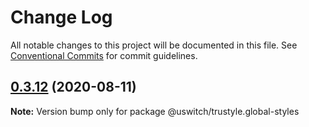 # Change Log

All notable changes to this project will be documented in this file.
See [Conventional Commits](https://conventionalcommits.org) for commit guidelines.

## [0.3.12](https://github.com/uswitch/trustyle/compare/@uswitch/trustyle.global-styles@0.3.11...@uswitch/trustyle.global-styles@0.3.12) (2020-08-11)

**Note:** Version bump only for package @uswitch/trustyle.global-styles
